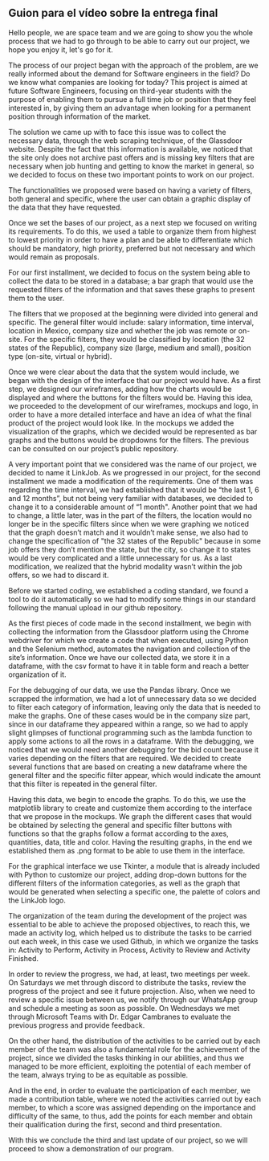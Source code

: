 ## Guion para el vídeo sobre la entrega final

Hello people, we are space team and we are going to show you the whole process that we had to go through to be able to carry out our project, we hope you enjoy it, let's go for it.

The process of our project began with the approach of the problem, are we really informed about the demand for Software engineers in the field? Do we know what companies are looking for today? This project is aimed at future Software Engineers, focusing on third-year students with the purpose of enabling them to pursue a full time job or position that they feel interested in, by giving them an advantage when looking for a permanent position through information of the market.

The solution we came up with to face this issue was to collect the necessary data, through the web scraping technique, of the Glassdoor website. Despite the fact that this information is available, we noticed that the site only does not archive past offers and is missing key filters that are necessary when job hunting and getting to know the market in general, so we decided to focus on these two important points to work on our project.

The functionalities we proposed were based on having a variety of filters, both general and specific, where the user can obtain a graphic display of the data that they have requested.


Once we set the bases of our project, as a next step we focused on writing its requirements. To do this, we used a table to organize them from highest to lowest priority in order to have a plan and be able to differentiate which should be mandatory, high priority, preferred but not necessary and which would remain as proposals.

For our first installment, we decided to focus on the system being able to collect the data to be stored in a database; a bar graph that would use the requested filters of the information and that saves these graphs to present them to the user.

The filters that we proposed at the beginning were divided into general and specific. The general filter would include: salary information, time interval, location in Mexico, company size and whether the job was remote or on-site. For the specific filters, they would be classified by location (the 32 states of the Republic), company size (large, medium and small), position type (on-site, virtual or hybrid).

Once we were clear about the data that the system would include, we began with the design of the interface that our project would have. As a first step, we designed our wireframes, adding how the charts would be displayed and where the buttons for the filters would be. Having this idea, we proceeded to the development of our wireframes, mockups and logo, in order to have a more detailed interface and have an idea of what the final product of the project would look like. In the mockups we added the visualization of the graphs, which we decided would be represented as bar graphs and the buttons would be dropdowns for the filters. The previous can be consulted on our project’s public repository.

A very important point that we considered was the name of our project, we decided to name it LinkJob.
As we progressed in our project, for the second installment we made a modification of the requirements. One of them was regarding the time interval, we had established that it would be “the last 1, 6 and 12 months”, but not being very familiar with databases, we decided to change it to a considerable amount of “1 month". Another point that we had to change, a little later, was in the part of the filters, the location would no longer be in the specific filters since when we were graphing we noticed that the graph doesn’t match and it wouldn’t make sense, we also had to change the specification of "the 32 states of the Republic" because in some job offers they don’t mention the state, but the city, so change it to states would be very complicated and a little unnecessary for us. As a last modification, we realized that the hybrid modality wasn’t within the job offers, so we had to discard it.

Before we started coding, we established a coding standard, we found a tool to do it automatically so we had to modify some things in our standard following the manual upload in our github repository.

As the first pieces of code made in the second installment, we begin with collecting the information from the Glassdoor platform using the Chrome webdriver for which we create a code that when executed, using Python and the Selenium method, automates the navigation and collection of the site’s information. Once we have our collected data, we store it in a dataframe, with the csv format to have it in table form and reach a better organization of it.

For the debugging of our data, we use the Pandas library. Once we scrapped the information, we had a lot of unnecessary data so we decided to filter each category of information, leaving only the data that is needed to make the graphs. One of these cases would be in the company size part, since in our dataframe they appeared within a range, so we had to apply slight glimpses of functional programming such as the lambda function to apply some actions to all the rows in a dataframe.
With the debugging, we noticed that we would need another debugging for the bid count because it varies depending on the filters that are required. We decided to create several functions that are based on creating a new dataframe where the general filter and the specific filter appear, which would indicate the amount that this filter is repeated in the general filter.

Having this data, we begin to encode the graphs. To do this, we use the matplotlib library to create and customize them according to the interface that we propose in the mockups. We graph the different cases that would be obtained by selecting the general and specific filter buttons with functions so that the graphs follow a format according to the axes, quantities, data, title and color. Having the resulting graphs, in the end we established them as .png format to be able to use them in the interface.

For the graphical interface we use Tkinter, a module that is already included with Python to customize our project, adding drop-down buttons for the different filters of the information categories, as well as the graph that would be generated when selecting a specific one, the palette of colors and the LinkJob logo.

The organization of the team during the development of the project was essential to be able to achieve the proposed objectives, to reach this, we made an activity log, which helped us to distribute the tasks to be carried out each week, in this case we used Github, in which we organize the tasks in: Activity to Perform, Activity in Process, Activity to Review and Activity Finished.

In order to review the progress, we had, at least, two meetings per week. On Saturdays we met through discord to distribute the tasks, review the progress of the project and see it future projection. Also, when we need to review a specific issue between us, we notify through our WhatsApp group and schedule a meeting as soon as possible. On Wednesdays we met through Microsoft Teams with Dr. Edgar Cambranes to evaluate the previous progress and provide feedback. 

On the other hand, the distribution of the activities to be carried out by each member of the team was also a fundamental role for the achievement of the project, since we divided the tasks thinking in our abilities, and thus we managed to be more efficient, exploiting the potential of each member of the team, always trying to be as equitable as possible.

And in the end, in order to evaluate the participation of each member, we made a contribution table, where we noted the activities carried out by each member, to which a score was assigned depending on the importance and difficulty of the same, to thus, add the points for each member and obtain their qualification during the first, second and third presentation.

With this we conclude the third and last update of our project, so we will proceed to show a demonstration of our program.
